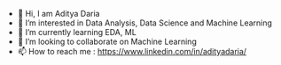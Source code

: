 - 👋 Hi, I am Aditya Daria
- 👀 I’m interested in Data Analysis, Data Science and Machine Learning
- 🌱 I’m currently learning EDA, ML
- 💞️ I’m looking to collaborate on Machine Learning
- 📫 How to reach me  : https://www.linkedin.com/in/adityadaria/

<!---
adityadaria/adityadaria is a ✨ special ✨ repository because its `README.md` (this file) appears on your GitHub profile.
You can click the Preview link to take a look at your changes.
--->
